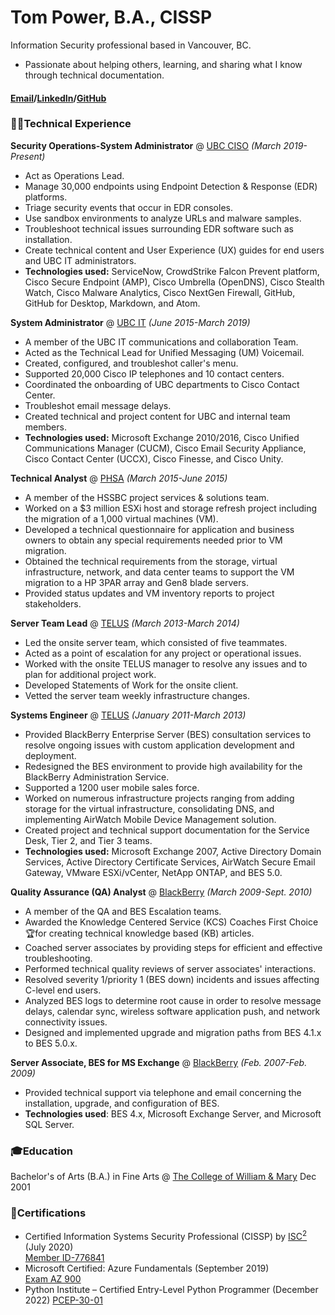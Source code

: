# Tom Power, B.A., CISSP
Information Security professional based in Vancouver, BC.

 - Passionate about helping others, learning, and sharing what I know through technical documentation. 


#### [Email](mailto:thomasedwardpower@gmail.com)/[LinkedIn](https://www.linkedin.com/in/thomasedwardpower/)/[GitHub](https://github.com/TPower2112)

### 👨‍💻Technical Experience
**Security Operations-System Administrator** @ [UBC CISO](https://cio.ubc.ca/information-security) *(March 2019-Present)*
 - Act as Operations Lead.
 - Manage 30,000 endpoints using Endpoint Detection & Response (EDR) platforms.
 - Triage security events that occur in EDR consoles.
 - Use sandbox environments to analyze URLs and malware samples.
 - Troubleshoot technical issues surrounding EDR software such as installation.
 - Create technical content and User Experience (UX) guides for end users and UBC IT administrators.
 - **Technologies used:** ServiceNow, CrowdStrike Falcon Prevent platform, Cisco Secure Endpoint (AMP), Cisco Umbrella (OpenDNS), Cisco Stealth Watch, Cisco Malware Analytics, Cisco NextGen Firewall, GitHub, GitHub for Desktop, Markdown, and Atom.  

**System Administrator** @ [UBC IT](https://cio.ubc.ca/) *(June 2015-March 2019)*
 - A member of the UBC IT communications and collaboration Team.
 - Acted as the Technical Lead for Unified Messaging (UM) Voicemail.
 - Created, configured, and troubleshot caller's menu.
 - Supported 20,000 Cisco IP telephones and 10 contact centers.
 - Coordinated the onboarding of UBC departments to Cisco Contact Center.
 - Troubleshot email message delays.
 - Created technical and project content for UBC and internal team members.
 - **Technologies used:** Microsoft Exchange 2010/2016, Cisco Unified Communications Manager (CUCM), Cisco Email Security Appliance, Cisco Contact Center (UCCX), Cisco Finesse, and Cisco Unity.

 **Technical Analyst** @ [PHSA](https://www.linkedin.com/company/provincial-health-services-authority/) *(March 2015-June 2015)*

 - A member of the HSSBC project services & solutions team.
 - Worked on a $3 million ESXi host and storage refresh project including the migration of a 1,000 virtual machines (VM).
 - Developed a technical questionnaire for application and business owners to obtain any special requirements needed prior to VM migration.
 - Obtained the technical requirements from the storage, virtual infrastructure, network, and data center teams to support the VM migration to a HP 3PAR array and Gen8 blade servers.
 - Provided status updates and VM inventory reports to project stakeholders.

**Server Team Lead** @ [TELUS](https://telus.com) *(March 2013-March 2014)*  

 - Led the onsite server team, which consisted of five teammates.
 - Acted as a point of escalation for any project or operational issues.
 - Worked with the onsite TELUS manager to resolve any issues and to plan for additional project work.
 - Developed Statements of Work for the onsite client.
 - Vetted the server team weekly infrastructure changes.

**Systems Engineer** @ [TELUS](https://telus.com) *(January 2011-March 2013)*  

 - Provided BlackBerry Enterprise Server (BES) consultation services to resolve ongoing issues with custom application development and deployment.
 - Redesigned the BES environment to provide high availability for the BlackBerry Administration Service.
 - Supported a 1200 user mobile sales force.  
 - Worked on numerous infrastructure projects ranging from adding storage for the virtual infrastructure, consolidating DNS, and implementing AirWatch Mobile Device Management solution.
 - Created project and technical support documentation for the Service Desk, Tier 2, and Tier 3 teams.
 - **Technologies used:** Microsoft Exchange 2007, Active Directory Domain Services, Active Directory Certificate Services, AirWatch Secure Email Gateway, VMware ESXi/vCenter, NetApp ONTAP, and BES 5.0.    

**Quality Assurance (QA) Analyst** @ [BlackBerry](https://blackberry.com) *(March 2009-Sept. 2010)*

 - A member of the QA and BES Escalation teams.
 - Awarded the Knowledge Centered Service (KCS) Coaches First Choice🏆for creating technical knowledge based (KB) articles.
 - Coached server associates by providing steps for efficient and effective troubleshooting.
 - Performed technical quality reviews of server associates' interactions.
 - Resolved severity 1/priority 1 (BES down) incidents and issues affecting C-level end users.
 - Analyzed BES logs to determine root cause in order to resolve message delays, calendar sync, wireless software application push, and network connectivity issues.
 - Designed and implemented upgrade and migration paths from BES 4.1.x to BES 5.0.x.  

**Server Associate, BES for MS Exchange** @ [BlackBerry](https://blackberry.com) *(Feb. 2007-Feb. 2009)*  
 - Provided technical support via telephone and email concerning the installation, upgrade, and configuration of BES.
 - **Technologies used**: BES 4.x, Microsoft Exchange Server, and Microsoft SQL Server.

### 🎓Education

Bachelor's of Arts (B.A.) in Fine Arts @ [The College of William & Mary](https://wm.edu) Dec 2001

### 📜Certifications
- Certified Information Systems Security Professional (CISSP) by [ISC<sup>2</sup>](https://isc2.org) (July 2020)  
[Member ID-776841](https://www.credly.com/badges/1c0f3682-0e62-4124-9a35-5d242989be3f?source=linked_in_profile)
- Microsoft Certified: Azure Fundamentals (September 2019)  
[Exam AZ 900](https://www.credly.com/badges/71bc91dc-12c3-4992-87ee-d5c2babc32b1/linked_in_profile)
- Python Institute – Certified Entry-Level Python Programmer  (December 2022)
[PCEP-30-01](https://www.credly.com/badges/b4c272c9-d5c4-4e55-86d9-9ce6ca2cc12c/linked_in_profile)

